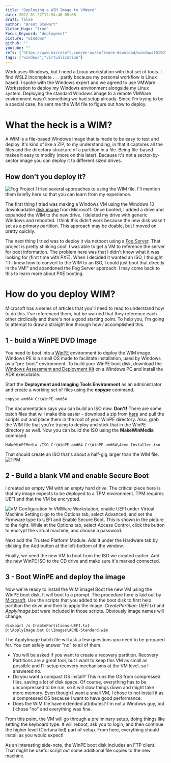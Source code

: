 ```yaml
---
title: "Deploying a WIM Image to VMWare"
date: 2022-01-22T12:54:46-05:00
draft: false
author: "Brent Stewart"
Victor_Hugo: "true"
Focus_Keyword: "deployment"
picture: "windows"
github: ""
youtube: ""
refs: ["https://www.microsoft.com/en-us/software-download/windows10ISO","https://github.com/FOGProject/fogproject","https://docs.microsoft.com/en-us/windows-hardware/manufacture/desktop/work-with-windows-images?view=windows-11","https://docs.microsoft.com/en-us/windows-hardware/manufacture/desktop/capture-and-apply-windows-using-a-single-wim?view=windows-11","https://docs.microsoft.com/en-us/windows-hardware/get-started/adk-install", "https://docs.microsoft.com/en-us/windows-hardware/manufacture/desktop/winpe-create-usb-bootable-drive?view=windows-11","https://docs.microsoft.com/en-us/windows-hardware/manufacture/desktop/oem-deployment-of-windows-desktop-editions-sample-scripts?preserve-view=true&view=windows-10#apply-image","https://docs.microsoft.com/en-us/windows-hardware/manufacture/desktop/compact-os?view=windows-11"]
tags: ["windows","virtualization"]
---
```

Work uses Windows, but I need a Linux workstation with that set of tools.  I find WSL2 incomplete . . . partly because my personal workflow is Linux based.  I spoke with the Windows expert and we agreed to use VMWare Workstation to deploy my Windows environment alongside my Linux system.  Deploying the standard Windows image to a remote VMWare environment wasn't something we had setup already.  Since I'm trying to be a special case, he sent me the WIM file to figure out how to deploy.

# What the heck is a WIM?
A WIM is a file-based Windows Image that is made to be easy to test and deploy.   It's kind of like a ZIP, to my understanding, in that it captures all the files and the directory structure of a partition in a file.  Being file-based makes it easy to modify (more on this later).  Because it's not a sector-by-sector image you can deploy it to different sized drives.

## How don't you deploy it?
![Fog Project](/fogserver.png#floatsmallleft)
I tried several approaches to using the WIM file.  I'll mention them briefly here so that you can learn from my experience.

The first thing I tried was making a Windows VM using the Windows 10 downloadable [disk image](https://www.microsoft.com/en-us/software-download/windows10ISO) from Microsoft. Once booted, I added a drive and expanded the WIM to the new drive.  I deleted my drive with generic Windows and rebooted.  I think this didn't work because the new disk wasn't set as a primary partition.  This approach may be doable, but I moved on pretty quickly.

The next thing I tried was to deploy it via netboot using a [Fog Server](https://github.com/FOGProject/fogproject).  That project is pretty stinking cool!  I was able to get a VM to reference the server for boot information.  The problem here was that I didn't know what it was looking for (first time with PXE).  When I decided it wanted an ISO, I thought "if I knew how to convert to the WIM to an ISO, I could just boot that directly in the VM!" and abandoned the Fog Server approach.  I may come back to this to learn more about PXE booting.

# How do you deploy WIM?

Microsoft has a series of articles that you'll need to read to understand how to do this.  I've referenced them, but be warned that they reference each other circlically and there's not a good starting point.  To help you, I'm going to attempt to draw a straight line through how _I_ accomplished this.

## 1 - build a WinPE DVD Image
You need to boot into a [WinPE](https://docs.microsoft.com/en-us/windows-hardware/manufacture/desktop/winpe-intro?view=windows-11) environment to deploy the WIM image.   Windows PE is a small OS made to facilitate installation, used by Windows as a "pre-boot" environment.  To build your WinPE boot disk, download the [Windows Assessment and Deployment Kit](https://docs.microsoft.com/en-us/windows-hardware/get-started/adk-install) on a Windows PC and install the ADK executable.

Start the __Deployment and Imaging Tools Environment__ as an administrator and create a working set of files using the __copype__ command.

    copype amd64 C:\WinPE_amd64

The documentation says you can build an ISO now.  __Don't!__  There are some batch files that will make this easier - download a zip from [here](https://docs.microsoft.com/en-us/windows-hardware/manufacture/desktop/oem-deployment-of-windows-desktop-editions-sample-scripts?preserve-view=true&view=windows-10#apply-image) and pull the scripts out and place them in the root of your WinPE directory.  Also, grab the WIM file that you're trying to deploy and stick that in the WinPE directory as well.  Now you can build the ISO using the __MakeWinMedia__ command.

    MakeWinPEMedia /ISO C:\WinPE_amd64 C:\WinPE_amd64\Acme_Installer.iso

That should create an ISO that's about a half-gig larger than the WIM file.
![TPM](/tpm.png#floatsmallright)
## 2 - Build a blank VM and enable Secure Boot

I created an empty VM with an empty hard drive.  The critical piece here is that my image expects to be deployed to a TPM environment.  TPM requires UEFI and that the VM be encrypted.

![VM Configuration](/vmsetup.png#floatsmallright)
In VMWare Workstation, enable UEFI under Virtual Machine Settings: go to the Options tab, select Advanced, and set the Firmware type to UEFI and Enable Secure Boot.  This is shown in the picture to the right.  While at the Options tab, select Access Control, click the button to encrypt the virtual machine, and choose a password.

Next add the Trusted Platform Module.   Add it under the Hardware tab by clicking the Add button at the left-bottom of the window.

Finally, we need the new VM to boot from the ISO we created earlier.  Add the new WinPE ISO to the CD drive and make sure it's marked connected.

## 3 - Boot WinPE and deploy the image

Now we're ready to install the WIM image!  Boot the new VM using the WinPE boot disk.  It will boot to a prompt.  The procedure here is laid out by [Microsoft](https://docs.microsoft.com/en-us/windows-hardware/manufacture/desktop/capture-and-apply-windows-using-a-single-wim?view=windows-11).  Use the scripts that you added to the boot disk to first help partition the drive and then to apply the image.  _CreatePartition-UEFI.txt_ and _ApplyImage.bat_ were included in those scripts.  Obviously image names will change.

    diskpart /s CreatePartitions-UEFI.txt
    D:\ApplyImage.bat D:\Images\ACME-Standard.wim

The ApplyImage batch file will ask a few questions you need to be prepared for.  You can safely answer "no" to all of them.
* You will be asked if you want to create a recovery partition.  Recovery Partitions are a great tool, but I want to keep this VM as small as possible and I'll setup recovery mechanisms at the VM level, so I answered no.
* Do you want a compact OS install?  This runs the OS from compressed files, saving a lot of disk space.  Of course, everything has to be uncompressed to be run, so it will slow things down and might take more memory.  Even though I want a small VM, I chose to not install it as a compressed OS because I want to have good performance.
* Does the WIM file have extended attributes? I'm not a Windows guy, but I chose "no" and everything was fine.

From this point, the VM will go through a preliminary setup, doing things like setting the keyboard type.  It will reboot, ask you to login, and then continue the higher level (Cortana led) part of setup.  From here, everything should install as you would expect!

As an interesting side-note, the WinPE boot disk includes an FTP client.  That might be useful script out some additional file copies to the new machine.